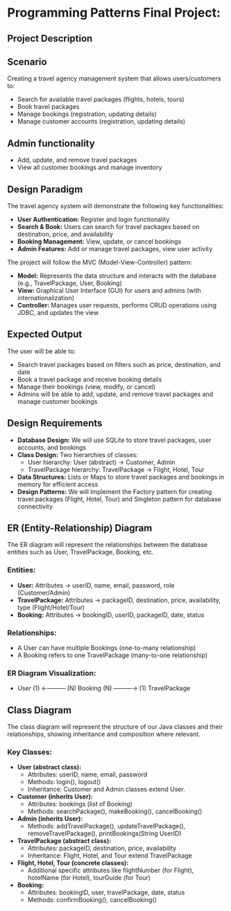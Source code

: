 # Programming Patterns Final Project: 

## Project Description

## Scenario
Creating a travel agency management system that allows users/customers to:
- Search for available travel packages (flights, hotels, tours)
- Book travel packages
- Manage bookings (registration, updating details)
- Manage customer accounts (registration, updating details)

## Admin functionality
- Add, update, and remove travel packages
- View all customer bookings and manage inventory

## Design Paradigm
The travel agency system will demonstrate the following key functionalities:
- **User Authentication:** Register and login functionality
- **Search & Book:** Users can search for travel packages based on destination, price, and availability
- **Booking Management:** View, update, or cancel bookings
- **Admin Features:** Add or manage travel packages, view user activity

The project will follow the MVC (Model-View-Controller) pattern:
- **Model:** Represents the data structure and interacts with the database (e.g., TravelPackage, User, Booking)
- **View:** Graphical User Interface (GUI) for users and admins (with internationalization)
- **Controller:** Manages user requests, performs CRUD operations using JDBC, and updates the view

## Expected Output
The user will be able to:
- Search travel packages based on filters such as price, destination, and date
- Book a travel package and receive booking details
- Manage their bookings (view, modify, or cancel)
- Admins will be able to add, update, and remove travel packages and manage customer bookings

## Design Requirements
- **Database Design:** We will use SQLite to store travel packages, user accounts, and bookings
- **Class Design:** Two hierarchies of classes:
  - User hierarchy: User (abstract) -> Customer, Admin
  - TravelPackage hierarchy: TravelPackage -> Flight, Hotel, Tour
- **Data Structures:** Lists or Maps to store travel packages and bookings in memory for efficient access
- **Design Patterns:** We will Implement the Factory pattern for creating travel packages (Flight, Hotel, Tour) and Singleton pattern for database connectivity

## ER (Entity-Relationship) Diagram
The ER diagram will represent the relationships between the database entities such as User, TravelPackage, Booking, etc.

### Entities:
- **User:** Attributes → userID, name, email, password, role (Customer/Admin)
- **TravelPackage:** Attributes → packageID, destination, price, availability, type (Flight/Hotel/Tour)
- **Booking:** Attributes → bookingID, userID, packageID, date, status

### Relationships:
- A User can have multiple Bookings (one-to-many relationship)
- A Booking refers to one TravelPackage (many-to-one relationship)

### ER Diagram Visualization:
- User (1) ←——— (N) Booking (N) ———→ (1) TravelPackage

## Class Diagram
The class diagram will represent the structure of our Java classes and their relationships, showing inheritance and composition where relevant.

### Key Classes:
- **User (abstract class):**
  - Attributes: userID, name, email, password
  - Methods: login(), logout()
  - Inheritance: Customer and Admin classes extend User.
- **Customer (inherits User):**
  - Attributes: bookings (list of Booking)
  - Methods: searchPackage(), makeBooking(), cancelBooking()
- **Admin (inherits User):**
  - Methods: addTravelPackage(), updateTravelPackage(), removeTravelPackage(), printBookings(String UserID)
- **TravelPackage (abstract class):**
  - Attributes: packageID, destination, price, availability
  - Inheritance: Flight, Hotel, and Tour extend TravelPackage
- **Flight, Hotel, Tour (concrete classes):**
  - Additional specific attributes like flightNumber (for Flight), hotelName (for Hotel), tourGuide (for Tour)
- **Booking:**
  - Attributes: bookingID, user, travelPackage, date, status
  - Methods: confirmBooking(), cancelBooking()








   
